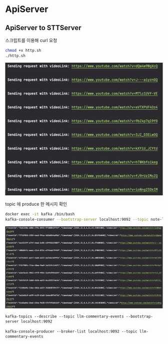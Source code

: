 # ApiServer

## ApiServer to STTServer

스크립트를 이용해 curl 요청
```bash
chmod +x http.sh
./http.sh
```

![](../../docs/image/api_request.png)


topic 에 produce 한 메시지 확인

```bash
docker exec -it kafka /bin/bash
kafka-console-consumer --bootstrap-server localhost:9092 --topic note-link-events --from-beginning
```

![](../../docs/image/api_to_stt.png)


```
kafka-topics --describe --topic llm-commentary-events --bootstrap-server localhost:9092

kafka-console-producer --broker-list localhost:9092 --topic llm-commentary-events
```